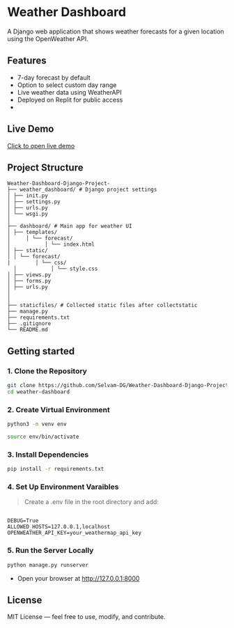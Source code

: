# Weather Dashboard 

A Django web application that shows weather forecasts for a given location using the OpenWeather API.

##  Features

- 7-day forecast by default
- Option to select custom day range
- Live weather data using WeatherAPI
- Deployed on Replit for public access
- 

##  Live Demo

[Click to open live demo](https://273f9bea-f9f8-41f6-bb13-1c1122d6cd3e-00-3lkd733j4evi8.sisko.replit.dev/)

## Project Structure
```
Weather-Dashboard-Django-Project-
├── weather_dashboard/ # Django project settings
│ ├── init.py
│ ├── settings.py
│ ├── urls.py
│ └── wsgi.py
│
├── dashboard/ # Main app for weather UI
│ ├── templates/
│     │ └── forecast/
│           │ └── index.html
│ ├── static/
│ │ └── forecast/
|        │ └── css/
  │           │ └── style.css
│ ├── views.py
│ ├── forms.py
│ ├── urls.py
│ 
│
├── staticfiles/ # Collected static files after collectstatic
├── manage.py
├── requirements.txt
├── .gitignore
└── README.md

```

## Getting started
### 1. Clone the Repository
```bash
git clone https://github.com/Selvam-DG/Weather-Dashboard-Django-Project-.git
cd weather-dashboard
```
### 2. Create Virtual Environment
``` bash
python3 -m venv env

source env/bin/activate
```
### 3. Install Dependencies
 ``` bash
pip install -r requirements.txt
```

### 4. Set Up Environment Varaibles
> Create a .env file in the root directory and add:
```env

DEBUG=True
ALLOWED_HOSTS=127.0.0.1,localhost
OPENWEATHER_API_KEY=your_weathermap_api_key

```

### 5. Run the Server Locally
``` bash
python manage.py runserver
```
- Open your browser at http://127.0.0.1:8000

## License
MIT License — feel free to use, modify, and contribute.
